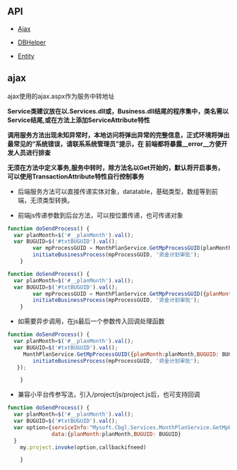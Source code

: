 ## API

+ [Ajax](ajax.md)

+ [DBHelper](dbhelper.md)

+ [Entity](entity.md)



## ajax


ajax使用的ajax.aspx作为服务中转地址

**Service类建议放在以.Services.dll或，Business.dll结尾的程序集中，类名需以Service结尾,或在方法上添加ServiceAttribute特性**

**调用服务方法出现未知异常时，本地访问将弹出异常的完整信息，正式环境将弹出最常见的“系统错误，请联系系统管理员”提示，在
前端都将暴露\_\_error\_\_方便开发人员进行排查**

**无须在方法中定义事务,服务中转时，除方法名以Get开始的，默认将开启事务，可以使用TransactionAttribute特性自行控制事务**

+ 后端服务方法可以直接传递实体对象，datatable，基础类型，数组等到前端，无须类型转换。

+ 前端js传递参数到后台方法，可以按位置传递，也可传递对象

```javascript
function doSendProcess() {
  var planMonth=$('#__planMonth').val();
  var BUGUID=$('#txtBUGUID').val();  
		var mpProcessGUID = MonthPlanService.GetMpProcessGUID(planMonth,BUGUID);
		initiateBusinessProcess(mpProcessGUID, '资金计划审批');
	}

```

```javascript
function doSendProcess() {
  var planMonth=$('#__planMonth').val();
  var BUGUID=$('#txtBUGUID').val();
		var mpProcessGUID = MonthPlanService.GetMpProcessGUID({planMonth:planMonth,BUGUID: BUGUID});
		initiateBusinessProcess(mpProcessGUID, '资金计划审批');
	}

```


+ 如需要异步调用，在js最后一个参数传入回调处理函数


```javascript
function doSendProcess() {
  var planMonth=$('#__planMonth').val();
  var BUGUID=$('#txtBUGUID').val();
	 MonthPlanService.GetMpProcessGUID({planMonth:planMonth,BUGUID: BUGUID},function(mpProcessGUID){
     	initiateBusinessProcess(mpProcessGUID, '资金计划审批');
   });

	}

```

+ 兼容小平台传参写法，引入/project/js/project.js后，也可支持回调


```javascript
function doSendProcess() {
  var planMonth=$('#__planMonth').val();
  var BUGUID=$('#txtBUGUID').val();
  var option={serviceInfo:"Mysoft.Cbgl.Services.MonthPlanService.GetMpProcessGUID",
              data:{planMonth:planMonth,BUGUID: BUGUID}
  }
	my.project.invoke(option,callbackifneed)

	}

```

